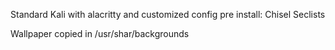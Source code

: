 Standard Kali with alacritty and customized config 
pre install:
	Chisel
 	Seclists

Wallpaper copied in /usr/shar/backgrounds
